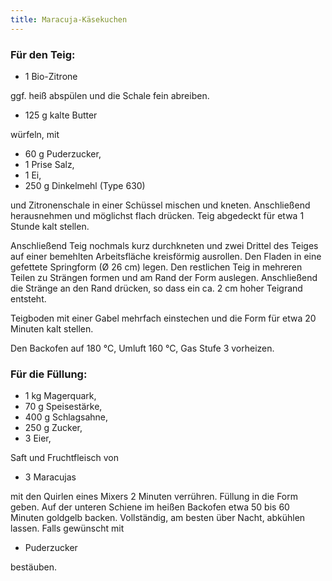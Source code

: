 ```yaml
---
title: Maracuja-Käsekuchen
---
```

### Für den Teig:

* 1 Bio-Zitrone

ggf. heiß abspülen und die Schale fein abreiben.

* 125 g kalte Butter

würfeln, mit

* 60 g Puderzucker,
* 1 Prise Salz,
* 1 Ei,
* 250 g Dinkelmehl (Type 630)

und Zitronenschale in einer Schüssel mischen und kneten. Anschließend
herausnehmen und möglichst flach drücken. Teig abgedeckt für etwa 1 Stunde kalt
stellen.

Anschließend Teig nochmals kurz durchkneten und zwei Drittel des Teiges auf
einer bemehlten Arbeitsfläche kreisförmig ausrollen. Den Fladen in eine
gefettete Springform (Ø 26 cm) legen. Den restlichen Teig in mehreren Teilen zu
Strängen formen und am Rand der Form auslegen. Anschließend die Stränge an den
Rand drücken, so dass ein ca. 2 cm hoher Teigrand entsteht.

Teigboden mit einer Gabel mehrfach einstechen und die Form für etwa 20 Minuten
kalt stellen.

Den Backofen auf 180 °C, Umluft 160 °C, Gas Stufe 3 vorheizen.

### Für die Füllung:


* 1 kg Magerquark,
* 70 g Speisestärke,
* 400 g Schlagsahne,
* 250 g Zucker,
* 3 Eier,

Saft und Fruchtfleisch von

* 3 Maracujas

mit den Quirlen eines Mixers 2 Minuten verrühren. Füllung in die Form geben. Auf
der unteren Schiene im heißen Backofen etwa 50 bis 60 Minuten goldgelb backen.
Vollständig, am besten über Nacht, abkühlen lassen. Falls gewünscht mit

* Puderzucker

bestäuben.
